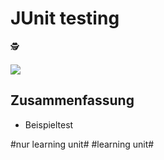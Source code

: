 # JUnit testing
🕵️

![][image-1]


## Zusammenfassung
- Beispieltest

[image-1]:	assets/Bildschirmfoto%202018-12-12%20um%2008.21.32.png

#nur learning unit# #learning unit#